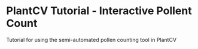 # PlantCV Tutorial - Interactive Pollent Count

Tutorial for using the semi-automated pollen counting tool in PlantCV
